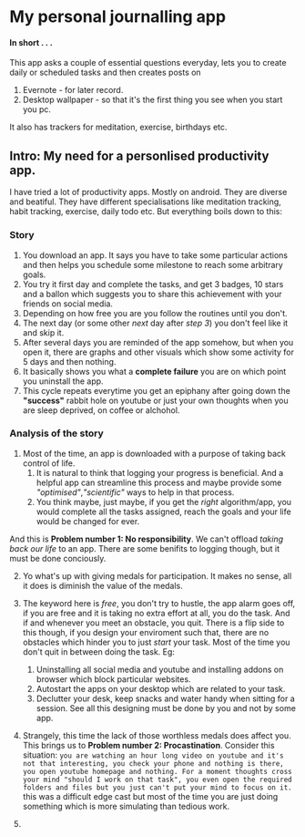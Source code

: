 # My personal journalling app

#### In short . . .
This app asks a couple of essential questions everyday, lets you to create daily or scheduled tasks and then creates posts on 

1. Evernote - for later record.
2. Desktop wallpaper - so that it's the first thing you see when you start you pc.

It also has trackers for meditation, exercise, birthdays etc. 

## Intro: My need for a personlised productivity app.
I have tried a lot of productivity apps. Mostly on android. They are diverse and beatiful. They have different specialisations like meditation tracking, habit tracking, exercise, daily todo etc. But everything boils down to this:
### Story
1. You download an app. It says you have to take some particular actions and then helps you schedule some milestone to reach some arbitrary goals.
2. You try it first day and complete the tasks, and get 3 badges, 10 stars and a ballon which suggests you to share this achievement with your friends on social media.
3. Depending on how free you are you follow the routines until you don't.
4. The next day (or some other _next_ day after _step 3_) you don't feel like it and skip it.
5. After several days you are reminded of the app somehow, but when you open it, there are graphs and other visuals which show some activity for 5 days and then nothing. 
6. It basically shows you what a **complete failure** you are on which point you uninstall the app. 
7. This cycle repeats everytime you get an epiphany after going down the **"success"** rabbit hole on youtube or just your own thoughts when you are sleep deprived, on coffee or alchohol.
### Analysis of the story
1. Most of the time, an app is downloaded with a purpose of taking back control of life.
	1. It is natural to think that logging your progress is beneficial. And a helpful app can streamline this process and maybe provide some *"optimised"*,*"scientific"* ways to help in that process.
	1. You think maybe, just maybe, if you get the *right* algorithm/app, you would complete all the tasks assigned, reach the goals and your life would be changed for ever.

And this is **Problem number 1: No responsibility**. We can't offload *taking back our life* to an app. There are some benifits to logging though, but it must be done conciously.

2. Yo what's up with giving medals for participation. It makes no sense, all it does is diminish the value of the medals. 
3. The keyword here is *free*, you don't try to hustle, the app alarm goes off, if you are free and it is taking no extra effort at all, you do the task. And if and whenever you meet an obstacle, you quit.
There is a flip side to this though, if you design your enviroment such that, there are no obstacles which hinder you to just *start* your task. Most of the time you don't quit in between doing the task. Eg:
	1. Uninstalling all social media and youtube and installing addons on browser which block particular websites.
	1. Autostart the apps on your desktop which are related to your task.
	1. Declutter your desk, keep snacks and water handy when sitting for a session.
See all this designing must be done by you and not by some app.
4. Strangely, this time the lack of those worthless medals does affect you. 
This brings us to **Problem number 2: Procastination**. Consider this situation: `you are watching an hour long video on youtube and it's not that interesting, you check your phone and nothing is there, you open youtube homepage and nothing. For a moment thoughts cross your mind "should I work on that task", you even open the required folders and files but you just can't put your mind to focus on it. ` this was a difficult edge cast but most of the time you are just doing something which is more simulating than tedious work. 

6. 
